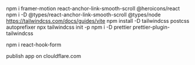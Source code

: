 npm i framer-motion react-anchor-link-smooth-scroll @heroicons/react
npm i -D @types/react-anchor-link-smooth-scroll @types/node
https://tailwindcss.com/docs/guides/vite
npm install -D tailwindcss postcss autoprefixer
npx tailwindcss init -p
npm i -D prettier prettier-plugin-tailwindcss

npm i react-hook-form

publish app on clouldflare.com